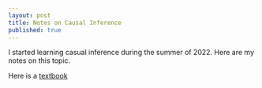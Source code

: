```yaml
---
layout: post
title: Notes on Causal Inference
published: true
---
```


I started learning casual inference during the summer of 2022. Here are my notes on this topic.

Here is a [textbook](../../../../parts/casual_inf/Basic%20Statistical%20Learning%20Theory.pdf)